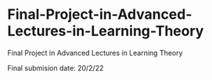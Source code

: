 # Final-Project-in-Advanced-Lectures-in-Learning-Theory
Final Project in Advanced Lectures in Learning Theory


Final submision date: 20/2/22
